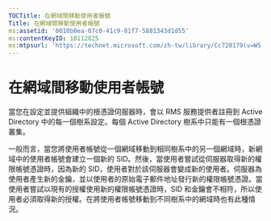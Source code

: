 ```yaml
---
TOCTitle: 在網域間移動使用者帳號
Title: 在網域間移動使用者帳號
ms:assetid: '0010b0ea-07c0-41c9-81f7-5881343d1d55'
ms:contentKeyID: 18112825
ms:mtpsurl: 'https://technet.microsoft.com/zh-tw/library/Cc720179(v=WS.10)'
---
```


在網域間移動使用者帳號
======================

當您在設定並提供組織中的根憑證伺服器時，會以 RMS 服務提供者註冊到 Active Directory 中的每一個樹系設定。每個 Active Directory 樹系中只能有一個根憑證叢集。

一般而言，當您將使用者帳號從一個網域移動到相同樹系中的另一個網域時，新網域中的使用者帳號會建立一個新的 SID。然後，當使用者嘗試從伺服器取得新的權限帳號憑證時，因為新的 SID，使用者對於該伺服器會變成新的使用者。伺服器為使用者產生新的金鑰，並以使用者的原始電子郵件地址發行新的權限帳號憑證。當使用者嘗試以現有的授權使用新的權限帳號憑證時，SID 和金鑰會不相符，所以使用者必須取得新的授權。在將使用者帳號移動到不同樹系中的網域時也有此種情況。
